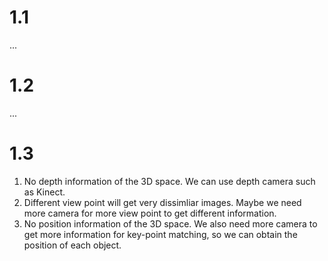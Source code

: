 # 1.1
...
#

# 1.2
...
#

# 1.3
1. No depth information of the 3D space. We can use depth camera such as Kinect.  
2. Different view point will get very dissimliar images. Maybe we need more camera for more view point to get different information.
3. No position information of the 3D space. We also need more camera to get more information for key-point matching, so we can obtain the position of each object.
#